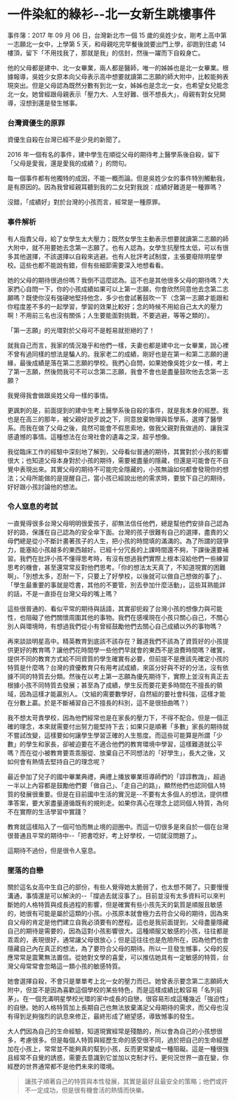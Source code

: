 # 一件染紅的綠衫--北一女新生跳樓事件

事件簿：2017 年 09 月 06 日，台灣新北市一個 15 歲的吳姓少女，剛考上高中第一志願北一女中，上學第 5 天，和母親吃完早餐後說要出門上學，卻跑到住處 14 樓頂，留下「不用找我了，那就是我」的信封，然後一躍而下自殺身亡。

他的父母都是建中、北一女畢業，兩人都是醫師，唯一的姊姊也是北一女畢業。根據報導，吳姓少女原本向父母表示高中想要就讀第二志願的師大附中，比較能夠表現突出。但是父母認為既然分數有到北一女，姊姊也是念北一女，也希望女兒能念北一女。她曾經跟母親表示「壓力大、人生好難、很不想長大」，母親有對女兒開導，沒想到還是發生憾事。

### 台灣資優生的原罪

資優生自殺在台灣已經不是少見的新聞了。

2016 年一個有名的事件，建中學生在順從父母的期待考上醫學系後自殺，留下「父母是愛我，還是愛我的成績？」的問句。

每一個事件都有他獨特的成因，不能一概而論。但是吳姓少女的事件特別觸動我，是有原因的。因為我曾經親耳聽到我的二女兒對我說：成績好難道是一種罪嗎？

沒錯，「成績好」對於台灣的小孩而言，經常是一種原罪。

### 事件解析

有人指責父母，給了女學生太大壓力；既然女學生主動表示想要就讀第二志願的師大附中，就不用要她去念第一志願了。也有人認為，女學生抗壓性太低，可以有很多其他選擇，不該選擇以自殺來逃避。也有人批評考試制度，主張要廢除明星學校。這些也都不能說有錯，但有些細節需要深入地想看看。

她的父母的期待很過份嗎？我倒不這麼認為。這不也是其他很多父母的期待嗎？大家捫心自問一下，你的小孩成績如果可以上第一志願，你會欣然同意他去念第二志願嗎？既使你沒有強硬地堅持他念，多少也會試著鼓吹一下（念第一志願才能跟和你程度差不多的一起學習，學習的效果比較好；念的時候不用給自己太大的壓力啊！不用前三名也沒有關係；人生要能面對挑戰，不要逃避，等等之類的）。

「第一志願」的光環對於父母可不是輕易就拒絕的了！

就我自己而言，我家的情況幾乎和他們一樣，夫妻也都是建中北一女畢業，說心裡不曾有過同樣的想法是騙人的。我家老二的成績，剛好也是在第一和第二志願的邊緣，最後成績是落在第二志願的學校。我捫心自問，如果她像吳姓少女一樣，考上了第一志願，然後問我可不可以念第二志願，我會不會也是盡量鼓吹他去念第一志願？

我覺得我會做跟吳姓父母一樣的事情。

更諷刺的是，前面提到的建中生考上醫學系後自殺的事件，就是我本身的經歷。我也是在高三的那年，被父親好說歹說之下，同意放棄物理與哲學系，選擇了醫學系。而我在做了父母之後，竟然可能會不假思索地，做我父親對我做過的、讓我深感遺憾的事情。這種想法在台灣社會的遺毒之深，超乎想像。

我從臨床工作的經驗中深刻地了解到，父母看似普通的期待，其實對於小孩的影響很大；也知道父母本身對於小孩的期待，需要被盡量的隱藏，但還是可能會在不自覺中表現出來。其實父母的期待不可能完全隱藏的，小孩無論如何都會發現你的想法；父母所能做的是提醒自己，當小孩已經說出他的需求時，要放下自己的期待，好好跟小孩討論他的想法。

### 令人窒息的考試

一直覺得很多台灣父母明明很愛孩子，卻無法信任他們，總是幫他們安排自己認為好的路，保護在自己認為的安全傘下面。台灣的孩子很難有自己的選擇，盡責的父母們總是從小不斷計畫著孩子的人生，把小孩的時間填的滿滿的。為了所謂的競爭力，能塞給小孩越多的東西越好。已經十分冗長的上課時間還不夠，下課後還要補習。我們在批評小孩不懂得思考時，有沒有想過我們實際上根本沒給他們一些練習思考的機會，甚至還常常反對他們思考。「你的想法太天真了，不知道現實的困難啊」、「別想太多，忍耐一下，只要上了好學校，以後就可以做自己想做的事了」、「學生最重要的事就是唸書，其他的不要管，別去參加什麼活動」，這些耳熟能詳的話，不是一直掛在台灣父母的嘴上嗎？

這些很普通的、看似平常的期待與話語，其實卻扼殺了台灣小孩的想像力與可能性，也阻礙了他們關懷周圍其他的事物。我們在感嘆現在小孩只關心自己，不關心別人與環境時，有想過我們從小有曾經鼓勵他們去關心自己成績以外的事物嗎？

再來談談明星高中。精英教育到底該不該存在？難道我們不該為了資質好的小孩提供更好的教育嗎？讓他們花時間學一些他們早就會的東西不是浪費時間嗎？確實，提供不同的教育方式給不同資質的學生確實有必要，但前提不是應該先確定小孩的特質是什麼嗎？台灣的資優教育只有用考試成績，來區分好與不好的分法，沒有依據不同的特質去分類。然後在以考上第一志願為優先期待下，實際上並沒有真正去根據小孩不同特質去發展；甚至為了成績，學生反而要花更多時間在不擅長的領域，因為這樣才能贏別人。（文組的需要數學好，自然組的要社會科強，這樣才能在分數上贏。於是不斷補習自己不擅長的科別，這不是很扭曲嗎？）

我不想太苛責學校，因為他們經常也是在家長的壓力下，不得不配合。但是一個正確的理念，本來就需要付出努力能堅持下去；如果只是順著「多數」家長的期待就不嘗試改變，這樣要如何讓學生學習正確的人生態度。而這些可能算是所謂「少數」的學生和家長，卻被迫要在不適合他們的教育環境中學習，這樣難道就公平嗎？而在從小被教育要乖乖服從、放棄自己不同想法的「好學生」，長大之後，又如何會有熱情去堅持自己的理念呢？

最近參加了兒子的國中畢業典禮，典禮上播放畢業班導師們的「諄諄教誨」，超過一半以上內容都是鼓勵他們要「做自己」、「走自己的路」，顯然他們也認同個人特質的發展很重要。但是在目前國中生活的實況是--不要有太多個人的想法，提供標準答案，要大家盡量遵循既有的規則走。如果你真心在理念上認同個人特質，為何不在實際的生活學習中實踐？

教育就這樣陷入了一個可怕而無止境的迴圈中。而這一切很多是來自於一個在台灣很普通且平常的期待中--「把書唸好，考上好學校，一切就沒問題了」。

這期待不過份，但是很令人窒息。

### 墜落的自戀

關於這名女高中生自己的部份，有些人覺得她太脆弱了，也太想不開了。只要慢慢溝通，事情還是可以解決的--「撐過去就沒事了」。目前並沒有太多資料可以來判斷她的人格特質與成長過程的影響，但是確實有些小孩先天的氣質是順服且敏感的，她很有可能是屬於這類的小孩。小孩原本就會極力去符合父母的期待，因為來自父母的肯定是他們建立自我必須要有的歷程。這也是我前面提到，父母盡量隱藏自己的期待是需要的，因為這對小孩影響很大。這種順服又敏感的小孩，往往都是乖乖的，表現很好，通常讓父母很放心；但是這往往也是危險所在，因為他們也會隱藏自己內在真正的想法，為了要符合父母的期待。所以一旦發生憾事，父母的反應常常是震驚無法置信。從她對文學的喜愛，可以推估她具有一定敏感的特質，台灣父母常常會忽略這一類小孩的敏感特質。

她會選擇自殺，不會只是單單考上北一女的壓力而已。她曾表示要念第二志願師大附中，但並不是因為喜歡這個學校的某些特色，而是這樣成績比較容易「名列前茅」。在一個充滿明星學校光環的家中成長的自戀，很容易形成這種幾近「強迫性」的自戀。她的人格特質加上長期自己也無法放棄滿足父母期待的需求，而父母也沒有得到足夠強烈的訊息來修正，最終形成了絕望感，導致憾事的發生。

大人們因為自己的生命經驗，知道現實經常是殘酷的，所以會為自己的小孩想很多，考慮很多。但是每個人特質與經歷生命的感受很不同，過於把自己的生命經歷加在小孩上，常常並不能夠真的幫到小孩，反而更常變成一種阻礙。這是一種很強且經常不自覺的誘惑，需要去意識到它並加以克制才行。更何況世界一直在變，你經歷的世界通常都不是他們未來的環境。

> 讓孩子順著自己的特質與本性發展，其實是最好且最安全的策略；他們或許不一定成功，但是很有機會活的熱情而快樂。

